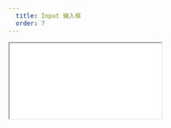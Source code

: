 ```yaml
---
  title: Input 输入框
  order: 7
---
```


<Iframe src="//mc.fusion.design/demos/comp_groups/@alifd/next/input?theme=@alifd/theme-design-pro" />
